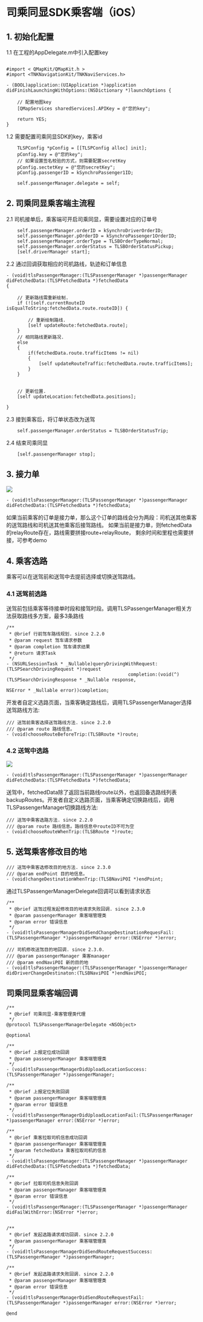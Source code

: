 # 司乘同显SDK乘客端（iOS）


## 1. 初始化配置

1.1 在工程的AppDelegate.m中引入配置key


```objc

#import < QMapKit/QMapKit.h >
#import <TNKNavigationKit/TNKNaviServices.h>

- (BOOL)application:(UIApplication *)application didFinishLaunchingWithOptions:(NSDictionary *)launchOptions {
    
    // 配置地图key
    [QMapServices sharedServices].APIKey = @"您的key";
    
    return YES;
}
```

1.2 需要配置司乘同显SDK的key，乘客id

```objc
    TLSPConfig *pConfig = [[TLSPConfig alloc] init];
    pConfig.key = @"您的key";
    // 如果设置签名校验的方式，则需要配置secretKey
    pConfig.sectetKey = @"您的secretKey"; 
    pConfig.passengerID = kSynchroPassenger1ID;
    
    self.passengerManager.delegate = self;
```


## 2. 司乘同显乘客端主流程

2.1 司机接单后，乘客端可开启司乘同显，需要设置对应的订单号

```objc
    self.passengerManager.orderID = kSynchroDriverOrderID;
    self.passengerManager.pOrderID = kSynchroPassenger1OrderID;
    self.passengerManager.orderType = TLSBOrderTypeNormal;
    self.passengerManager.orderStatus = TLSBOrderStatusPickup;
    [self.driverManager start];
```

2.2 通过回调获取相应的司机路线，轨迹和订单信息

```objc
- (void)tlsPassengerManager:(TLSPassengerManager *)passengerManager didFetchedData:(TLSPFetchedData *)fetchedData
{
    
    // 更新路线需重新绘制.
    if (![self.currentRouteID isEqualToString:fetchedData.route.routeID]) {
        
        // 重新绘制路线.
        [self updateRoute:fetchedData.route];
    }
    // 相同路线更新路况.
    else
    {
        if(fetchedData.route.trafficItems != nil)
        {
            [self updateRouteTraffic:fetchedData.route.trafficItems];
        }
    }
    
    
    // 更新位置.
    [self updateLocation:fetchedData.positions];
      
}

```

2.3 接到乘客后，将订单状态改为送驾

```objc
    self.passengerManager.orderStatus = TLSBOrderStatusTrip;
```

2.4 结束司乘同显

```objc
 	[self.passengerManager stop];
```

## 3. 接力单
![](../images/passenger_relayroute.png) 


```objc
- (void)tlsPassengerManager:(TLSPassengerManager *)passengerManager didFetchedData:(TLSPFetchedData *)fetchedData;
```

如果当前乘客的订单是接力单，那么这个订单的路线会分为两段：司机送其他乘客的送驾路线和司机送其他乘客后接驾路线。
如果当前是接力单，则fetchedData的relayRoute存在，路线需要拼接route+relayRoute， 剩余时间和里程也需要拼接，可参考demo

## 4. 乘客选路
乘客可以在送驾前和送驾中去提前选择或切换送驾路线。

### 4.1 送驾前选路
送驾前包括乘客等待接单时段和接驾时段。调用TLSPassengerManager相关方法获取路线多方案，最多3条路线

```objc
/**
 * @brief 行前驾车路线规划. since 2.2.0
 * @param request 驾车请求参数
 * @param completion 驾车请求结果
 * @return 请求Task
 */
- (NSURLSessionTask * _Nullable)queryDrivingWithRequest:(TLSPSearchDrivingRequest *)request
                                             completion:(void(^)(TLSPSearchDrivingResponse * _Nullable response,
                                                                 NSError * _Nullable error))completion;
```

开发者自定义选路页面，当乘客确定路线后，调用TLSPassengerManager选择送驾路线方法:

```objc
/// 送驾前乘客选择送驾路线方法. since 2.2.0
/// @param route 路线信息。
- (void)chooseRouteBeforeTrip:(TLSBRoute *)route;
```


### 4.2 送驾中选路
![](../images/passenger_chooseroute.gif) 

```objc
- (void)tlsPassengerManager:(TLSPassengerManager *)passengerManager didFetchedData:(TLSPFetchedData *)fetchedData;
```

送驾中，fetchedData除了返回当前路线route以外，也返回备选路线列表backupRoutes。开发者自定义选路页面，当乘客确定切换路线后，调用TLSPassengerManager切换路线方法:

```objc
/// 送驾中乘客选路方法. since 2.2.0
/// @param route 路线信息。路线信息中routeID不可为空
- (void)chooseRouteWhenTrip:(TLSBRoute *)route;
```


## 5. 送驾乘客修改目的地

```objc
/// 送驾中乘客选修改目的地方法. since 2.3.0
/// @param endPoint 目的地信息。
- (void)changeDestinationWhenTrip:(TLSBNaviPOI *)endPoint;
```

通过TLSPassengerManagerDelegate回调可以看到请求状态

```objc
/**
 * @brief 送驾过程发起修改目的地请求失败回调. since 2.3.0
 * @param passengerManager 乘客端管理类
 * @param error 错误信息
 */
- (void)tlsPassengerManagerDidSendChangeDestinationRequesFail:(TLSPassengerManager *)passengerManager error:(NSError *)error;

/// 司机修改送驾目的地回调. since 2.3.0.
/// @param passengerManager 乘客manager
/// @param endNaviPOI 新的目的地
- (void)tlsPassengerManager:(TLSPassengerManager *)passengerManager didDriverChangeDestinaton:(TLSBNaviPOI *)endNaviPOI;
```


## 司乘同显乘客端回调

```objc
/**
 * @brief 司乘同显-乘客管理类代理
 */
@protocol TLSPassengerManagerDelegate <NSObject>

@optional

/**
 * @brief 上报定位成功回调
 * @param passengerManager 乘客端管理类
 */
- (void)tlsPassengerManagerDidUploadLocationSuccess:(TLSPassengerManager *)passengerManager;

/**
 * @brief 上报定位失败回调
 * @param passengerManager 乘客端管理类
 * @param error 错误信息
 */
- (void)tlsPassengerManagerDidUploadLocationFail:(TLSPassengerManager *)passengerManager error:(NSError *)error;

/**
 * @brief 乘客拉取司机信息成功回调
 * @param passengerManager 乘客端管理类
 * @param fetchedData 乘客拉取司机的信息
 */
- (void)tlsPassengerManager:(TLSPassengerManager *)passengerManager didFetchedData:(TLSPFetchedData *)fetchedData;

/**
 * @brief 拉取司机信息失败回调
 * @param passengerManager 乘客端管理类
 * @param error 错误信息
 */
- (void)tlsPassengerManager:(TLSPassengerManager *)passengerManager didFailWithError:(NSError *)error;


/**
 * @brief 发起选路请求成功回调. since 2.2.0
 * @param passengerManager 乘客端管理类
 */
- (void)tlsPassengerManagerDidSendRouteRequestSuccess:(TLSPassengerManager *)passengerManager;

/**
 * @brief 发起选路请求失败回调. since 2.2.0
 * @param passengerManager 乘客端管理类
 * @param error 错误信息
 */
- (void)tlsPassengerManagerDidSendRouteRequestFail:(TLSPassengerManager *)passengerManager error:(NSError *)error;

@end
```
